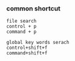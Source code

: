 ### common shortcut


```
file search
control + p 
command + p

global key words serach
control+shift+f
command+shift+f
```
